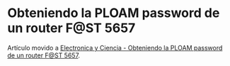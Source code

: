 # Obteniendo la PLOAM password de un router F@ST 5657

Artículo movido a [Electronica y Ciencia - Obteniendo la PLOAM password de un router F@ST 5657](https://www.electronicayciencia.com/2020/10/obteniendo-ploam-password-fast-5657.html).
